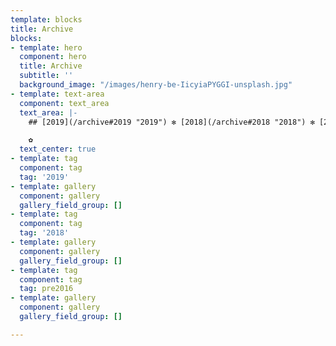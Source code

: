 ```yaml
---
template: blocks
title: Archive
blocks:
- template: hero
  component: hero
  title: Archive
  subtitle: ''
  background_image: "/images/henry-be-IicyiaPYGGI-unsplash.jpg"
- template: text-area
  component: text_area
  text_area: |-
    ## [2019](/archive#2019 "2019") ✻ [2018](/archive#2018 "2018") ✻ [2017](/archive#2017 "2017") ✻ [pre 2016](/archive#pre2016 "pre 2016")

    ✿
  text_center: true
- template: tag
  component: tag
  tag: '2019'
- template: gallery
  component: gallery
  gallery_field_group: []
- template: tag
  component: tag
  tag: '2018'
- template: gallery
  component: gallery
  gallery_field_group: []
- template: tag
  component: tag
  tag: pre2016
- template: gallery
  component: gallery
  gallery_field_group: []

---
```

